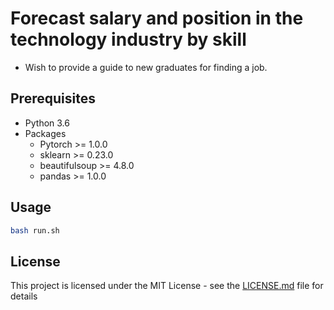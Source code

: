 # Forecast salary and position in the technology industry by skill
* Wish to provide a guide to new graduates for finding a job.
## Prerequisites
* Python 3.6
* Packages
  * Pytorch >= 1.0.0
  * sklearn >= 0.23.0
  * beautifulsoup >= 4.8.0
  * pandas >= 1.0.0
## Usage
```bash
bash run.sh
```
## License
This project is licensed under the MIT License - see the [LICENSE.md](LICENSE) file for details
